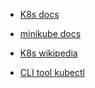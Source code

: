 - [K8s docs](https://kubernetes.io/docs/home/)

- [minikube docs](https://minikube.sigs.k8s.io/docs/)

- [K8s wikipedia](https://en.wikipedia.org/wiki/Kubernetes)

- [CLI tool kubectl](https://kubernetes.io/docs/reference/kubectl/)
